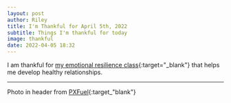 ```yaml
---
layout: post
author: Riley
title: I'm Thankful for April 5th, 2022
subtitle: Things I'm thankful for today
image: thankful
date: 2022-04-05 18:32
---
```


I am thankful for [my emotional resilience class](https://www.churchofjesuschrist.org/study/manual/emotional-resilience-for-self-reliance?lang=eng){:target="_blank"} that helps me develop healthy relationships.

* * *

Photo in header from [PXFuel](https://www.pxfuel.com/en/free-photo-orwoa){:target_"blank"}